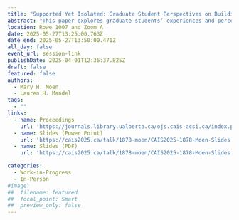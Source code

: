 ```yaml
---
title: "Supported Yet Isolated: Graduate Student Perspectives on Building Community Through Discussion Forums in an Online Accelerated MLIS Program"
abstract: "This paper explores graduate students’ experiences and perceptions of using discussion forums to build a sense of community in an accelerated online Master of Library and Information Studies program. The Classroom Community Short Form survey was adapted to include short answer questions. The results suggest that while students feel supported and that they care about each other, they still feel isolated. Discussion forums that were informal, provide peer to peer interaction and participation by the instructor were more likely to create a sense of community."
location: Rowe 1007 and Zoom A
date: 2025-05-27T13:25:00.763Z
date_end: 2025-05-27T13:50:00.471Z
all_day: false
event_url: session-link
publishDate: 2025-04-01T12:36:37.825Z
draft: false
featured: false
authors:
  - Mary H. Moen  
  - Lauren H. Mandel
tags:
  - ""
links:
  - name: Proceedings
    url: 'https://journals.library.ualberta.ca/ojs.cais-acsi.ca/index.php/cais-asci/article/view/1878'
  - name: Slides (Power Point)
    url: 'https://cais2025.ca/talk/1878-moen/CAIS2025-1878-Moen-Slides.pdf'
  - name: Slides (PDF)
    url: 'https://cais2025.ca/talk/1878-moen/CAIS2025-1878-Moen-Slides.pptx'

categories:
  - Work-in-Progress
  - In-Person
#image:
##  filename: featured
##  focal_point: Smart
##  preview_only: false
---
```

